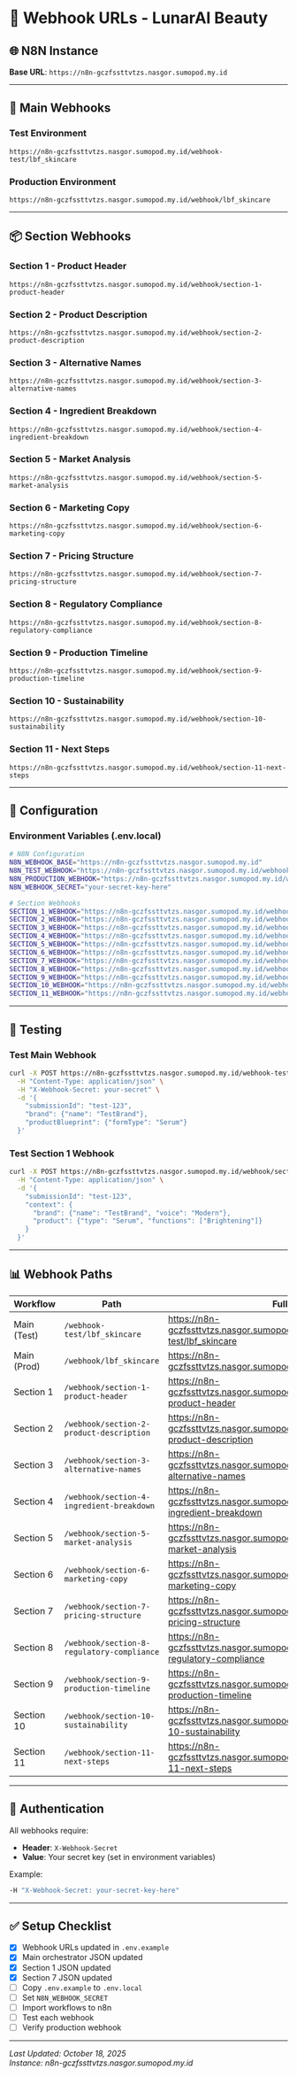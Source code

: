 # 🔗 Webhook URLs - LunarAI Beauty

## 🌐 N8N Instance

**Base URL**: `https://n8n-gczfssttvtzs.nasgor.sumopod.my.id`

---

## 📍 Main Webhooks

### Test Environment
```
https://n8n-gczfssttvtzs.nasgor.sumopod.my.id/webhook-test/lbf_skincare
```

### Production Environment
```
https://n8n-gczfssttvtzs.nasgor.sumopod.my.id/webhook/lbf_skincare
```

---

## 📦 Section Webhooks

### Section 1 - Product Header
```
https://n8n-gczfssttvtzs.nasgor.sumopod.my.id/webhook/section-1-product-header
```

### Section 2 - Product Description
```
https://n8n-gczfssttvtzs.nasgor.sumopod.my.id/webhook/section-2-product-description
```

### Section 3 - Alternative Names
```
https://n8n-gczfssttvtzs.nasgor.sumopod.my.id/webhook/section-3-alternative-names
```

### Section 4 - Ingredient Breakdown
```
https://n8n-gczfssttvtzs.nasgor.sumopod.my.id/webhook/section-4-ingredient-breakdown
```

### Section 5 - Market Analysis
```
https://n8n-gczfssttvtzs.nasgor.sumopod.my.id/webhook/section-5-market-analysis
```

### Section 6 - Marketing Copy
```
https://n8n-gczfssttvtzs.nasgor.sumopod.my.id/webhook/section-6-marketing-copy
```

### Section 7 - Pricing Structure
```
https://n8n-gczfssttvtzs.nasgor.sumopod.my.id/webhook/section-7-pricing-structure
```

### Section 8 - Regulatory Compliance
```
https://n8n-gczfssttvtzs.nasgor.sumopod.my.id/webhook/section-8-regulatory-compliance
```

### Section 9 - Production Timeline
```
https://n8n-gczfssttvtzs.nasgor.sumopod.my.id/webhook/section-9-production-timeline
```

### Section 10 - Sustainability
```
https://n8n-gczfssttvtzs.nasgor.sumopod.my.id/webhook/section-10-sustainability
```

### Section 11 - Next Steps
```
https://n8n-gczfssttvtzs.nasgor.sumopod.my.id/webhook/section-11-next-steps
```

---

## 🔧 Configuration

### Environment Variables (.env.local)

```bash
# N8N Configuration
N8N_WEBHOOK_BASE="https://n8n-gczfssttvtzs.nasgor.sumopod.my.id"
N8N_TEST_WEBHOOK="https://n8n-gczfssttvtzs.nasgor.sumopod.my.id/webhook-test/lbf_skincare"
N8N_PRODUCTION_WEBHOOK="https://n8n-gczfssttvtzs.nasgor.sumopod.my.id/webhook/lbf_skincare"
N8N_WEBHOOK_SECRET="your-secret-key-here"

# Section Webhooks
SECTION_1_WEBHOOK="https://n8n-gczfssttvtzs.nasgor.sumopod.my.id/webhook/section-1-product-header"
SECTION_2_WEBHOOK="https://n8n-gczfssttvtzs.nasgor.sumopod.my.id/webhook/section-2-product-description"
SECTION_3_WEBHOOK="https://n8n-gczfssttvtzs.nasgor.sumopod.my.id/webhook/section-3-alternative-names"
SECTION_4_WEBHOOK="https://n8n-gczfssttvtzs.nasgor.sumopod.my.id/webhook/section-4-ingredient-breakdown"
SECTION_5_WEBHOOK="https://n8n-gczfssttvtzs.nasgor.sumopod.my.id/webhook/section-5-market-analysis"
SECTION_6_WEBHOOK="https://n8n-gczfssttvtzs.nasgor.sumopod.my.id/webhook/section-6-marketing-copy"
SECTION_7_WEBHOOK="https://n8n-gczfssttvtzs.nasgor.sumopod.my.id/webhook/section-7-pricing-structure"
SECTION_8_WEBHOOK="https://n8n-gczfssttvtzs.nasgor.sumopod.my.id/webhook/section-8-regulatory-compliance"
SECTION_9_WEBHOOK="https://n8n-gczfssttvtzs.nasgor.sumopod.my.id/webhook/section-9-production-timeline"
SECTION_10_WEBHOOK="https://n8n-gczfssttvtzs.nasgor.sumopod.my.id/webhook/section-10-sustainability"
SECTION_11_WEBHOOK="https://n8n-gczfssttvtzs.nasgor.sumopod.my.id/webhook/section-11-next-steps"
```

---

## 🧪 Testing

### Test Main Webhook
```bash
curl -X POST https://n8n-gczfssttvtzs.nasgor.sumopod.my.id/webhook-test/lbf_skincare \
  -H "Content-Type: application/json" \
  -H "X-Webhook-Secret: your-secret" \
  -d '{
    "submissionId": "test-123",
    "brand": {"name": "TestBrand"},
    "productBlueprint": {"formType": "Serum"}
  }'
```

### Test Section 1 Webhook
```bash
curl -X POST https://n8n-gczfssttvtzs.nasgor.sumopod.my.id/webhook/section-1-product-header \
  -H "Content-Type: application/json" \
  -d '{
    "submissionId": "test-123",
    "context": {
      "brand": {"name": "TestBrand", "voice": "Modern"},
      "product": {"type": "Serum", "functions": ["Brightening"]}
    }
  }'
```

---

## 📊 Webhook Paths

| Workflow | Path | Full URL |
|----------|------|----------|
| Main (Test) | `/webhook-test/lbf_skincare` | https://n8n-gczfssttvtzs.nasgor.sumopod.my.id/webhook-test/lbf_skincare |
| Main (Prod) | `/webhook/lbf_skincare` | https://n8n-gczfssttvtzs.nasgor.sumopod.my.id/webhook/lbf_skincare |
| Section 1 | `/webhook/section-1-product-header` | https://n8n-gczfssttvtzs.nasgor.sumopod.my.id/webhook/section-1-product-header |
| Section 2 | `/webhook/section-2-product-description` | https://n8n-gczfssttvtzs.nasgor.sumopod.my.id/webhook/section-2-product-description |
| Section 3 | `/webhook/section-3-alternative-names` | https://n8n-gczfssttvtzs.nasgor.sumopod.my.id/webhook/section-3-alternative-names |
| Section 4 | `/webhook/section-4-ingredient-breakdown` | https://n8n-gczfssttvtzs.nasgor.sumopod.my.id/webhook/section-4-ingredient-breakdown |
| Section 5 | `/webhook/section-5-market-analysis` | https://n8n-gczfssttvtzs.nasgor.sumopod.my.id/webhook/section-5-market-analysis |
| Section 6 | `/webhook/section-6-marketing-copy` | https://n8n-gczfssttvtzs.nasgor.sumopod.my.id/webhook/section-6-marketing-copy |
| Section 7 | `/webhook/section-7-pricing-structure` | https://n8n-gczfssttvtzs.nasgor.sumopod.my.id/webhook/section-7-pricing-structure |
| Section 8 | `/webhook/section-8-regulatory-compliance` | https://n8n-gczfssttvtzs.nasgor.sumopod.my.id/webhook/section-8-regulatory-compliance |
| Section 9 | `/webhook/section-9-production-timeline` | https://n8n-gczfssttvtzs.nasgor.sumopod.my.id/webhook/section-9-production-timeline |
| Section 10 | `/webhook/section-10-sustainability` | https://n8n-gczfssttvtzs.nasgor.sumopod.my.id/webhook/section-10-sustainability |
| Section 11 | `/webhook/section-11-next-steps` | https://n8n-gczfssttvtzs.nasgor.sumopod.my.id/webhook/section-11-next-steps |

---

## 🔐 Authentication

All webhooks require:
- **Header**: `X-Webhook-Secret`
- **Value**: Your secret key (set in environment variables)

Example:
```bash
-H "X-Webhook-Secret: your-secret-key-here"
```

---

## ✅ Setup Checklist

- [x] Webhook URLs updated in `.env.example`
- [x] Main orchestrator JSON updated
- [x] Section 1 JSON updated
- [x] Section 7 JSON updated
- [ ] Copy `.env.example` to `.env.local`
- [ ] Set `N8N_WEBHOOK_SECRET`
- [ ] Import workflows to n8n
- [ ] Test each webhook
- [ ] Verify production webhook

---

*Last Updated: October 18, 2025*  
*Instance: n8n-gczfssttvtzs.nasgor.sumopod.my.id*
